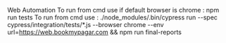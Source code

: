 Web Automation
To run from cmd use if default browser is chrome : npm run tests
To run from cmd use : ./node_modules/.bin/cypress run --spec cypress/integration/tests/\*.js --browser chrome --env url=https://web.bookmypagar.com && npm run final-reports
